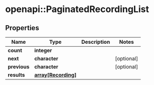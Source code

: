 # openapi::PaginatedRecordingList


## Properties
Name | Type | Description | Notes
------------ | ------------- | ------------- | -------------
**count** | **integer** |  | 
**next** | **character** |  | [optional] 
**previous** | **character** |  | [optional] 
**results** | [**array[Recording]**](Recording.md) |  | 


